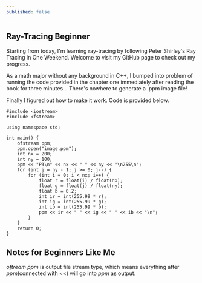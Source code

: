 ```yaml
---
published: false
---
```

## Ray-Tracing Beginner

Starting from today, I'm learning ray-tracing by following Peter Shirley's  Ray Tracing in One Weekend. Welcome to visit my GitHub page to check out my progress.
 
As a math major without any background in C++, I bumped into problem of running the code provided in the chapter one immediately after reading the book for three minutes... There's nowhere to generate a .ppm image file!
 
Finally I figured out how to make it work. Code is provided below.
```
#include <iostream>
#include <fstream>

using namespace std;

int main() {
	ofstream ppm;
	ppm.open("image.ppm");
	int nx = 200;
	int ny = 100;
	ppm << "P3\n" << nx << " " << ny << "\n255\n";
	for (int j = ny - 1; j >= 0; j--) {
		for (int i = 0; i < nx; i++) {
			float r = float(i) / float(nx);
			float g = float(j) / float(ny);
			float b = 0.2;
			int ir = int(255.99 * r);
			int ig = int(255.99 * g);
			int ib = int(255.99 * b);
			ppm << ir << " " << ig << " " << ib << "\n";
		}
	}
	return 0;
}
```
## Notes for Beginners Like Me
_oftream ppm_ is output file stream type, which means everything after _ppm_(connected with <<) will go into _ppm_ as output.

